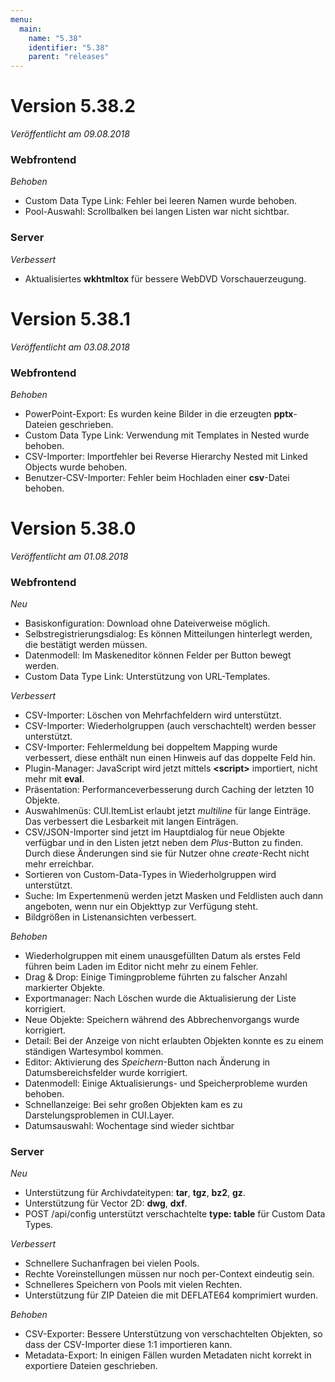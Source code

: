 ```yaml
---
menu:
  main:
    name: "5.38"
    identifier: "5.38"
    parent: "releases"
---
```


# Version 5.38.2

*Veröffentlicht am 09.08.2018*

### Webfrontend

*Behoben*

- Custom Data Type Link: Fehler bei leeren Namen wurde behoben.
- Pool-Auswahl: Scrollbalken bei langen Listen war nicht sichtbar.

### Server

*Verbessert*

- Aktualisiertes **wkhtmltox** für bessere WebDVD Vorschauerzeugung.

# Version 5.38.1

*Veröffentlicht am 03.08.2018*

### Webfrontend

*Behoben*

- PowerPoint-Export: Es wurden keine Bilder in die erzeugten **pptx**-Dateien geschrieben.
- Custom Data Type Link: Verwendung mit Templates in Nested wurde behoben.
- CSV-Importer: Importfehler bei Reverse Hierarchy Nested mit Linked Objects wurde behoben.
- Benutzer-CSV-Importer: Fehler beim Hochladen einer **csv**-Datei behoben.

# Version 5.38.0

*Veröffentlicht am 01.08.2018*

### Webfrontend

*Neu*

* Basiskonfiguration: Download ohne Dateiverweise möglich.
* Selbstregistrierungsdialog: Es können Mitteilungen hinterlegt werden, die bestätigt werden müssen.
* Datenmodell: Im Maskeneditor können Felder per Button bewegt werden.
* Custom Data Type Link: Unterstützung von URL-Templates.

*Verbessert*

* CSV-Importer: Löschen von Mehrfachfeldern wird unterstützt.
* CSV-Importer: Wiederholgruppen (auch verschachtelt) werden besser unterstützt.
* CSV-Importer: Fehlermeldung bei doppeltem Mapping wurde verbessert, diese enthält nun einen Hinweis auf das doppelte Feld hin.
* Plugin-Manager: JavaScript wird jetzt mittels **\<script\>** importiert, nicht mehr mit **eval**.
* Präsentation: Performanceverbesserung durch Caching der letzten 10 Objekte.
* Auswahlmenüs: CUI.ItemList erlaubt jetzt *multiline* für lange Einträge. Das verbessert die Lesbarkeit mit langen Einträgen.
* CSV/JSON-Importer sind jetzt im Hauptdialog für neue Objekte verfügbar und in den Listen jetzt neben dem *Plus*-Button zu finden. Durch diese Änderungen sind sie für Nutzer ohne *create*-Recht nicht mehr erreichbar.
* Sortieren von Custom-Data-Types in Wiederholgruppen wird unterstützt.
* Suche: Im Expertenmenü werden jetzt Masken und Feldlisten auch dann angeboten, wenn nur ein Objekttyp zur Verfügung steht.
* Bildgrößen in Listenansichten verbessert.



*Behoben*

* Wiederholgruppen mit einem unausgefüllten Datum als erstes Feld führen beim Laden im Editor nicht mehr zu einem Fehler.
* Drag & Drop: Einige Timingprobleme führten zu falscher Anzahl markierter Objekte.
* Exportmanager: Nach Löschen wurde die Aktualisierung der Liste korrigiert.
* Neue Objekte: Speichern während des Abbrechenvorgangs wurde korrigiert.
* Detail: Bei der Anzeige von nicht erlaubten Objekten konnte es zu einem ständigen Wartesymbol kommen.
* Editor: Aktivierung des *Speichern*-Button nach Änderung in Datumsbereichsfelder wurde korrigiert.
* Datenmodell: Einige Aktualisierungs- und Speicherprobleme wurden behoben.
* Schnellanzeige: Bei sehr großen Objekten kam es zu Darstelungsproblemen in CUI.Layer.
* Datumsauswahl: Wochentage sind wieder sichtbar

### Server

*Neu*

* Unterstützung für Archivdateitypen: **tar**, **tgz**, **bz2**, **gz**.
* Unterstützung für Vector 2D: **dwg**, **dxf**.
* POST /api/config unterstützt verschachtelte **type: table** für Custom Data Types.

*Verbessert*

* Schnellere Suchanfragen bei vielen Pools.
* Rechte Voreinstellungen müssen nur noch per-Context eindeutig sein.
* Schnelleres Speichern von Pools mit vielen Rechten.
* Unterstützung für ZIP Dateien die mit DEFLATE64 komprimiert wurden.

*Behoben*

* CSV-Exporter: Bessere Unterstützung von verschachtelten Objekten, so dass der CSV-Importer diese 1:1 importieren kann.
* Metadata-Export: In einigen Fällen wurden Metadaten nicht korrekt in exportiere Dateien geschrieben.
